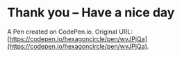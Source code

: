 # Thank you – Have a nice day

A Pen created on CodePen.io. Original URL: [https://codepen.io/hexagoncircle/pen/wvJPjQa](https://codepen.io/hexagoncircle/pen/wvJPjQa).

